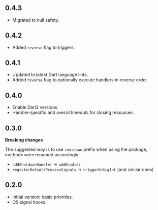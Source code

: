 ## 0.4.3

- Migrated to null safety.

## 0.4.2

- Added `reverse` flag to triggers.

## 0.4.1

- Updated to latest Dart language lints.
- Added `reverse` flag to optionally execute handlers in reverse order.

## 0.4.0

- Enable Dart2 versions.
- Handler-specific and overall timeouts for closing resources.

## 0.3.0

**Breaking changes**

The suggested way is to use `shutdown` prefix when using the package, methods were renamed accordingly:

  - `addShutdownHandler` -> `addHandler`
  - `registerDefaultProcessSignals` -> `triggerOnSigInt` (and similar ones)

## 0.2.0

- Initial version: basic priorities.
- OS signal hooks.

